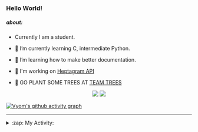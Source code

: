 ### Hello World!

##### about:
- Currently I am a student.
- 🌱 I’m currently learning C, intermediate Python.
- 🌱 I’m learning how to make better documentation.
- 🌱 I'm working on [Heptagram API](https://github.com/Heptagram-Bot/api)

- 🌱 GO PLANT SOME TREES AT [TEAM TREES](https://teamtrees.org/)

<p align="center">
  <a href="https://twitter.com/Vyvy_viM"><img target="_blank" src="https://img.shields.io/badge/twitter%20@Vyvy_viM-0D95E8?style=for-the-badge&logo=twitter&logoColor=white"/></a> 
  <a href="https://vyvy-vi.github.io/portfolio"><img target="_blank" src="https://img.shields.io/badge/-I_love_open_source-green?style=for-the-badge&logo=github&logoColor=black"/></a> 
</p>

[![Vyom's github activity graph](https://activity-graph.herokuapp.com/graph?username=Vyvy-vi)](https://github.com/ashutosh00710/github-readme-activity-graph)

---
<details>
  <summary>:zap: My Activity:</summary>
  
<!--START_SECTION:waka-->
**I'm a Night 🦉** 

```text
🌞 Morning    38 commits     █░░░░░░░░░░░░░░░░░░░░░░░░   6.19% 
🌆 Daytime    134 commits    █████░░░░░░░░░░░░░░░░░░░░   21.82% 
🌃 Evening    225 commits    █████████░░░░░░░░░░░░░░░░   36.64% 
🌙 Night      217 commits    ████████░░░░░░░░░░░░░░░░░   35.34%

```
📅 **I'm Most Productive on Sunday** 

```text
Monday       63 commits     ██░░░░░░░░░░░░░░░░░░░░░░░   10.26% 
Tuesday      83 commits     ███░░░░░░░░░░░░░░░░░░░░░░   13.52% 
Wednesday    85 commits     ███░░░░░░░░░░░░░░░░░░░░░░   13.84% 
Thursday     77 commits     ███░░░░░░░░░░░░░░░░░░░░░░   12.54% 
Friday       55 commits     ██░░░░░░░░░░░░░░░░░░░░░░░   8.96% 
Saturday     90 commits     ███░░░░░░░░░░░░░░░░░░░░░░   14.66% 
Sunday       161 commits    ██████░░░░░░░░░░░░░░░░░░░   26.22%

```


📊 **This Week I Spent My Time On** 

```text
🔥 Editors: 
Vim                      9 hrs 18 mins       █████████████████████████   100.0%

🐱‍💻 Projects: 
api                      3 hrs 44 mins       ██████████░░░░░░░░░░░░░░░   40.15% 
TEC-welcome-bot          2 hrs 8 mins        █████░░░░░░░░░░░░░░░░░░░░   23.0% 
appwrite-community       1 hr 37 mins        ████░░░░░░░░░░░░░░░░░░░░░   17.48% 
Call-Reminders-template  33 mins             █░░░░░░░░░░░░░░░░░░░░░░░░   6.04% 
TEC-Discord-Automation   25 mins             █░░░░░░░░░░░░░░░░░░░░░░░░   4.49%

```


 Last Updated on 08/10/2021
<!--END_SECTION:waka-->
</details>
